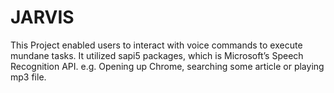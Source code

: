 # JARVIS
This Project enabled users to interact with voice commands to execute mundane tasks. It utilized sapi5 packages, which
is Microsoft’s Speech Recognition API. e.g. Opening up Chrome, searching some article or playing mp3 file. 
